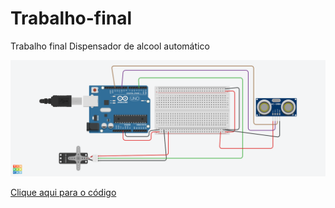 # Trabalho-final
Trabalho final Dispensador de alcool automático



<img src="Dispensador.png">


<a href="dispensador.ino">Clique aqui para o código</a>
